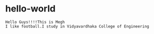 # hello-world


    Hello Guys!!!!This is Megh
    I like football.I study in Vidyavardhaka College of Engineering
